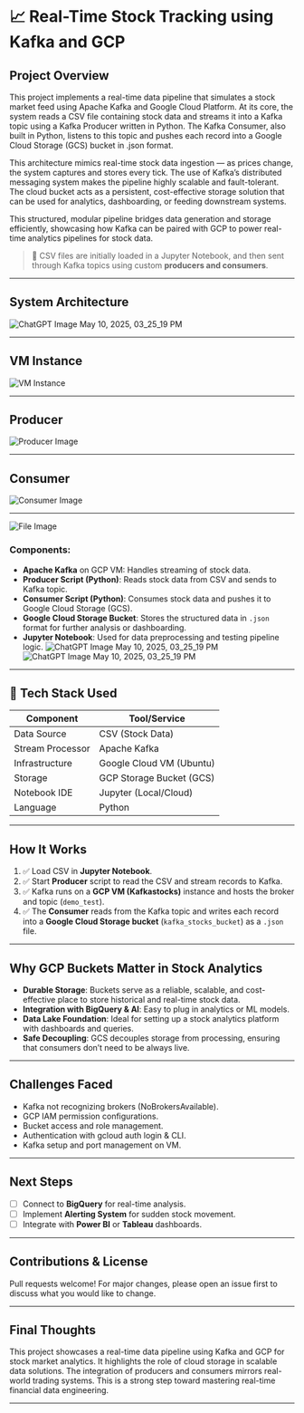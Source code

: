 # 📈 Real-Time Stock Tracking using Kafka and GCP

##  Project Overview

This project implements a real-time data pipeline that simulates a stock market feed using Apache Kafka and Google Cloud Platform. At its core, the system reads a CSV file containing stock data and streams it into a Kafka topic using a Kafka Producer written in Python. The Kafka Consumer, also built in Python, listens to this topic and pushes each record into a Google Cloud Storage (GCS) bucket in .json format.

This architecture mimics real-time stock data ingestion — as prices change, the system captures and stores every tick. The use of Kafka’s distributed messaging system makes the pipeline highly scalable and fault-tolerant. The cloud bucket acts as a persistent, cost-effective storage solution that can be used for analytics, dashboarding, or feeding downstream systems.

This structured, modular pipeline bridges data generation and storage efficiently, showcasing how Kafka can be paired with GCP to power real-time analytics pipelines for stock data.

> 📍 CSV files are initially loaded in a Jupyter Notebook, and then sent through Kafka topics using custom **producers and consumers**.

---

## System Architecture
![ChatGPT Image May 10, 2025, 03_25_19 PM](https://github.com/user-attachments/assets/ebeb8768-2883-45cf-bc54-ef4d76746b77)

---

## VM Instance 
![VM Instance](https://github.com/user-attachments/assets/a21ade01-8698-472a-af37-6265635e5f59)

---

## Producer
![Producer Image](https://github.com/user-attachments/assets/3785f999-3b18-47a2-8db8-0e3d5f0dc771)

---

## Consumer
![Consumer Image](https://github.com/user-attachments/assets/1465f31d-f433-44c2-bb13-82518b63c18e)

---
![File Image](https://github.com/user-attachments/assets/4bcdc68f-3a6e-4f12-bcee-2bcb71391cca)



### Components:
- **Apache Kafka** on GCP VM: Handles streaming of stock data.
- **Producer Script (Python)**: Reads stock data from CSV and sends to Kafka topic.
- **Consumer Script (Python)**: Consumes stock data and pushes it to Google Cloud Storage (GCS).
- **Google Cloud Storage Bucket**: Stores the structured data in `.json` format for further analysis or dashboarding.
- **Jupyter Notebook**: Used for data preprocessing and testing pipeline logic.
![ChatGPT Image May 10, 2025, 03_25_19 PM](https://github.com/user-attachments/assets/bff1f17a-72fa-4fd5-8174-14cb9641708d)
![ChatGPT Image May 10, 2025, 03_25_19 PM](https://github.com/user-attachments/assets/d917f655-b319-4d81-a7b5-e62638f69181)

---

## 🔧 Tech Stack Used

| Component         | Tool/Service                    |
|------------------|---------------------------------|
| Data Source       | CSV (Stock Data)               |
| Stream Processor  | Apache Kafka                   |
| Infrastructure    | Google Cloud VM (Ubuntu)       |
| Storage           | GCP Storage Bucket (GCS)       |
| Notebook IDE      | Jupyter (Local/Cloud)          |
| Language          | Python                         |

---

##  How It Works

1. ✅ Load CSV in **Jupyter Notebook**.
2. ✅ Start **Producer** script to read the CSV and stream records to Kafka.
3. ✅ Kafka runs on a **GCP VM (Kafkastocks)** instance and hosts the broker and topic (`demo_test`).
4. ✅ The **Consumer** reads from the Kafka topic and writes each record into a **Google Cloud Storage bucket** (`kafka_stocks_bucket`) as a `.json` file.

---

## Why GCP Buckets Matter in Stock Analytics

- **Durable Storage**: Buckets serve as a reliable, scalable, and cost-effective place to store historical and real-time stock data.
- **Integration with BigQuery & AI**: Easy to plug in analytics or ML models.
- **Data Lake Foundation**: Ideal for setting up a stock analytics platform with dashboards and queries.
- **Safe Decoupling**: GCS decouples storage from processing, ensuring that consumers don’t need to be always live.
  
---
##  Challenges Faced
- Kafka not recognizing brokers (NoBrokersAvailable).
- GCP IAM permission configurations.
- Bucket access and role management.
- Authentication with gcloud auth login & CLI.
- Kafka setup and port management on VM.

---

##  Next Steps

- [ ] Connect to **BigQuery** for real-time analysis.
- [ ] Implement **Alerting System** for sudden stock movement.
- [ ] Integrate with **Power BI** or **Tableau** dashboards.

---

##  Contributions & License

Pull requests welcome! For major changes, please open an issue first to discuss what you would like to change.

---

##  Final Thoughts

This project showcases a real-time data pipeline using Kafka and GCP for stock market analytics.
It highlights the role of cloud storage in scalable data solutions.
The integration of producers and consumers mirrors real-world trading systems.
This is a strong step toward mastering real-time financial data engineering.

---

